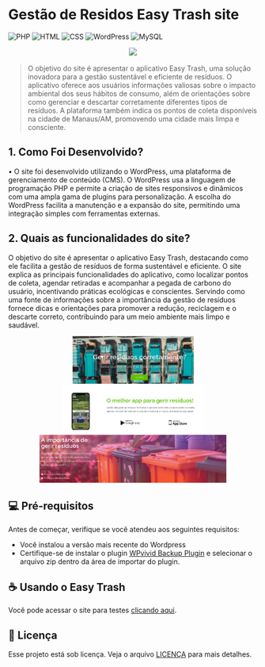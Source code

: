 #   Gestão de Residos Easy Trash site

![PHP](https://img.shields.io/badge/PHP-777BB4?style=for-the-badge&logo=php&logoColor=white)
![HTML](https://img.shields.io/badge/HTML5-E34F26?style=for-the-badge&logo=html5&logoColor=white)
![CSS](https://img.shields.io/badge/CSS3-1572B6?style=for-the-badge&logo=css3&logoColor=white)
![WordPress](https://img.shields.io/badge/WordPress-21759B?style=for-the-badge&logo=wordpress&logoColor=white)
![MySQL](https://img.shields.io/badge/MySQL-4479A1?style=for-the-badge&logo=mysql&logoColor=white)

<div align="center">
  <a href="https://easytrash.free.nf/?i=1">
    <img src="logo-semfundo_500px.png" />
  </a>
</div>

> O objetivo do site é apresentar o aplicativo Easy Trash, uma solução inovadora para a gestão sustentável e eficiente de resíduos. O aplicativo oferece aos usuários informações valiosas sobre o impacto ambiental dos seus hábitos de consumo, além de orientações sobre como gerenciar e descartar corretamente diferentes tipos de resíduos. A plataforma também indica os pontos de coleta disponíveis na cidade de Manaus/AM, promovendo uma cidade mais limpa e consciente.

## 1. Como Foi Desenvolvido?

•	O site foi desenvolvido utilizando o WordPress, uma plataforma de gerenciamento de conteúdo (CMS). O WordPress usa a linguagem de programação PHP e permite a criação de sites responsivos e dinâmicos com uma ampla gama de plugins para personalização. A escolha do WordPress facilita a manutenção e a expansão do site, permitindo uma integração simples com ferramentas externas.

## 2. Quais as funcionalidades do site?

O objetivo do site é apresentar o aplicativo Easy Trash, destacando como ele facilita a gestão de resíduos de forma sustentável e eficiente. O site explica as principais funcionalidades do aplicativo, como localizar pontos de coleta, agendar retiradas e acompanhar a pegada de carbono do usuário, incentivando práticas ecológicas e conscientes. Servindo como uma fonte de informações sobre a importância da gestão de resíduos fornece dicas e orientações para promover a redução, reciclagem e o descarte correto, contribuindo para um meio ambiente mais limpo e saudável.
<p align="center">
  <img src="images\principal.png" alt="Tela Inicial" width="245">
  <img src="images\melhor_app.png" alt="Melhor App" width="287">
  <img src="images\importancia.png" alt="Importancia" width="378">
</p>

## 💻 Pré-requisitos

Antes de começar, verifique se você atendeu aos seguintes requisitos:

- Você instalou a versão mais recente do Wordpress
- Certifique-se de instalar o plugin [WPvivid Backup Plugin](https://wordpress.org/plugins/wpvivid-backup-mainwp/) e selecionar o arquivo zip dentro da área de importar do plugin.

## ☕ Usando o Easy Trash

Você pode acessar o site para testes [clicando aqui](https://easytrash.free.nf/).

## 📝 Licença

Esse projeto está sob licença. Veja o arquivo [LICENÇA](LICENSE.md) para mais detalhes.
